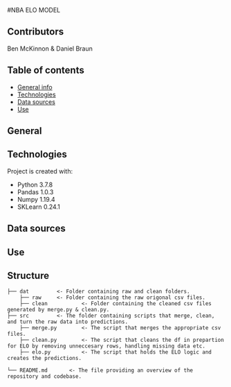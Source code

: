 #NBA ELO MODEL

## Contributors
Ben McKinnon & Daniel Braun

## Table of contents
* [General info](#general-info)
* [Technologies](#technologies)
* [Data sources](#data-sources)
* [Use](#use)

## General 

## Technologies
Project is created with:
  * Python 3.7.8
  * Pandas 1.0.3
  * Numpy 1.19.4
  * SKLearn 0.24.1

## Data sources

## Use

## Structure
    ├── dat   		<- Folder containing raw and clean folders.
        ├── raw		<- Folder containing the raw origonal csv files.
        ├── clean    		<- Folder containing the cleaned csv files generated by merge.py & clean.py.
    ├── src    		<- The folder containing scripts that merge, clean, and turn the raw data into predictions.
        ├── merge.py    	<- The script that merges the appropriate csv files.
        ├── clean.py 		<- The script that cleans the df in prepartion for ELO by removing unneccesary rows, handling missing data etc.
        ├── elo.py  		<- The script that holds the ELO logic and creates the predictions.

    └── README.md     	<- The file providing an overview of the repository and codebase.


